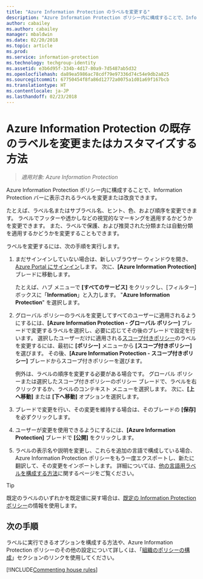 ```yaml
---
title: "Azure Information Protection のラベルを変更する"
description: "Azure Information Protection ポリシー内に構成することで、Information Protection バーに表示されるラベルを変更または改良できます。"
author: cabailey
ms.author: cabailey
manager: mbaldwin
ms.date: 02/20/2018
ms.topic: article
ms.prod: 
ms.service: information-protection
ms.technology: techgroup-identity
ms.assetid: e3b6d95f-334b-4d17-80a9-7d5487ab5d32
ms.openlocfilehash: da89ea5986ac78cdf79e97336d74c54e9db2a825
ms.sourcegitcommit: 67750454f8fa86d12772a0075a1d01a69f167bcb
ms.translationtype: HT
ms.contentlocale: ja-JP
ms.lasthandoff: 02/23/2018
---
```

# <a name="how-to-change-or-customize-an-existing-label-for-azure-information-protection"></a>Azure Information Protection の既存のラベルを変更またはカスタマイズする方法

>*適用対象: Azure Information Protection*

Azure Information Protection ポリシー内に構成することで、Information Protection バーに表示されるラベルを変更または改良できます。

たとえば、ラベル名またはサブラベル名、ヒント、色、および順序を変更できます。 ラベルでフッターや透かしなどの視覚的なマーキングを適用するかどうかを変更できます。 また、ラベルで保護、および推奨された分類または自動分類を適用するかどうかを変更することもできます。

ラベルを変更するには、次の手順を実行します。

1. まだサインインしていない場合は、新しいブラウザー ウィンドウを開き、[Azure Portal にサインイン](configure-policy.md#signing-in-to-the-azure-portal)します。 次に、**[Azure Information Protection]** ブレードに移動します。 
    
    たとえば、ハブ メニューで **[すべてのサービス]** をクリックし、[フィルター] ボックスに「**Information**」と入力します。 "**Azure Information Protection**" を選択します。

2. グローバル ポリシーのラベルを変更してすべてのユーザーに適用されるようにするには、**[Azure Information Protection - グローバル ポリシー]** ブレードで変更するラベルを選択し、必要に応じてその後のブレードで設定を行います。 選択したユーザーだけに適用される[スコープ付きポリシー](configure-policy-scope.md)のラベルを変更するには、最初に **[ポリシー]** メニューから **[スコープ付きポリシー]** を選びます。 その後、**[Azure Information Protection - スコープ付きポリシー]** ブレードからスコープ付きポリシーを選びます。

    例外は、ラベルの順序を変更する必要がある場合です。 グローバル ポリシーまたは選択したスコープ付きポリシーのポリシー ブレードで、ラベルを右クリックするか、ラベルのコンテキスト メニューを選択します。 次に、**[上へ移動]** または **[下へ移動]** オプションを選択します。

3. ブレードで変更を行い、その変更を維持する場合は、そのブレードの **[保存]** を必ずクリックします。

4. ユーザーが変更を使用できるようにするには、**[Azure Information Protection]** ブレードで **[公開]** をクリックします。

5. ラベルの表示名や説明を変更し、これらを追加の言語で構成している場合、Azure Information Protection ポリシーをもう一度エクスポートし、新たに翻訳して、その変更をインポートします。 詳細については、[他の言語用ラベルを構成する方法](configure-policy-languages.md)に関するページをご覧ください。

> [!TIP]
>既定のラベルのいずれかを既定値に戻す場合は、[既定の Information Protection ポリシー](configure-policy-default.md)の情報を使用します。

## <a name="next-steps"></a>次の手順

ラベルに実行できるオプションを構成する方法や、Azure Information Protection ポリシーのその他の設定について詳しくは、「[組織のポリシーの構成](configure-policy.md#configuring-your-organizations-policy)」セクションのリンクを使用してください。

[!INCLUDE[Commenting house rules](../includes/houserules.md)]


